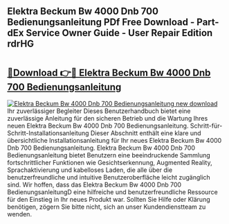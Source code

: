 ## Elektra Beckum Bw 4000 Dnb 700 Bedienungsanleitung PDf Free Download - Part-dEx Service Owner Guide - User Repair Edition rdrHG

# <h2><a href="http://df5h4lo.blite.top/?on=Elektra+Beckum+Bw+4000+Dnb+700+Bedienungsanleitung">🔗Download 👉🔴 Elektra Beckum Bw 4000 Dnb 700 Bedienungsanleitung</a></h2>

[![Elektra Beckum Bw 4000 Dnb 700 Bedienungsanleitung new download](https://i.imgur.com/lujVjoI.png)](http://df5h4lo.blite.top/?on=Elektra+Beckum+Bw+4000+Dnb+700+Bedienungsanleitung)
Ihr zuverlässiger Begleiter Dieses Benutzerhandbuch bietet eine zuverlässige Anleitung für den sicheren Betrieb und die Wartung Ihres neuen Elektra Beckum Bw 4000 Dnb 700 Bedienungsanleitung. Schritt-für-Schritt-Installationsanleitung Dieser Abschnitt enthält eine klare und übersichtliche Installationsanleitung für Ihr neues Elektra Beckum Bw 4000 Dnb 700 Bedienungsanleitung. Elektra Beckum Bw 4000 Dnb 700 Bedienungsanleitung bietet Benutzern eine beeindruckende Sammlung fortschrittlicher Funktionen wie Gesichtserkennung, Augmented Reality, Sprachaktivierung und kabelloses Laden, die alle über die benutzerfreundliche und intuitive Benutzeroberfläche leicht zugänglich sind. Wir hoffen, dass das Elektra Beckum Bw 4000 Dnb 700 BedienungsanleitungD eine hilfreiche und benutzerfreundliche Ressource für den Einstieg in Ihr neues Produkt war. Sollten Sie Hilfe oder Klärung benötigen, zögern Sie bitte nicht, sich an unser Kundendienstteam zu wenden.
